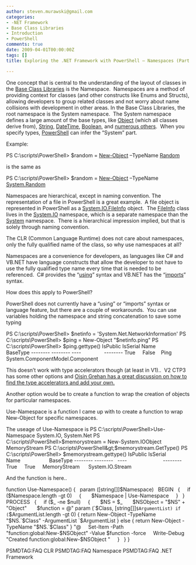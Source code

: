 ```yaml
---
author: steven.murawski@gmail.com
categories:
- -NET Framework
- Base Class Libraries
- Introduction
- PowerShell
comments: true
date: 2009-04-01T00:00:00Z
tags: []
title: Exploring the .NET Framework with PowerShell – Namespaces (Part 5)

---
```


One concept that is central to the understanding of the layout of classes in the [Base Class Libraries](/blog/2009/02/exploring-the-net-framework-with-powershell-terminology-part-1) is the Namespace.  Namespaces are a method of providing context for classes (and other constructs like Enums and Structs), allowing developers to group related classes and not worry about name collisions with development in other areas.
In the Base Class Libraries, the root namespace is the System namespace.  The System namespace defines a large amount of the base types, like <a href="http://msdn.microsoft.com/en-us/library/system.object.aspx" target="_blank">Object</a> (which all classes derive from), <a href="http://msdn.microsoft.com/en-us/library/system.string.aspx" target="_blank">String</a>, <a href="http://msdn.microsoft.com/en-us/library/system.datetime.aspx" target="_blank">DateTime</a>, <a href="http://msdn.microsoft.com/en-us/library/system.boolean.aspx" target="_blank">Boolean</a>, and <a href="http://msdn.microsoft.com/en-us/library/system.aspx" target="_blank">numerous others</a>.  When you specify types, <a href="http://www.microsoft.com/windowsserver2003/technologies/management/powershell/download.mspx" target="_blank">PowerShell</a> can infer the “System” part.



Example:



>

PS C:\scripts\PowerShell&gt; $random = <a href="http://technet.microsoft.com/en-us/library/d203c4ab-2d57-4103-a04e-d7869d06931e" target="_blank">New-Object</a> –TypeName <a href="http://msdn.microsoft.com/en-us/library/system.random.aspx" target="_blank">Random</a>





is the same as



>

PS C:\scripts\PowerShell&gt; $random = <a href="http://technet.microsoft.com/en-us/library/d203c4ab-2d57-4103-a04e-d7869d06931e" target="_blank">New-Object</a> –TypeName <a href="http://msdn.microsoft.com/en-us/library/system.random.aspx" target="_blank">System.Random</a>





Namespaces are hierarchical, except in naming convention. The representation of a file in PowerShell is a great example.  A file object is represented in PowerShell as a <a href="http://msdn.microsoft.com/en-us/library/system.io.fileinfo.aspx" target="_blank">System.IO.FileInfo</a> object.  The <a href="http://msdn.microsoft.com/en-us/library/system.io.fileinfo.aspx" target="_blank">FileInfo</a> class lives in the <a href="http://msdn.microsoft.com/en-us/library/system.io.aspx" target="_blank">System.IO</a> namespace, which is a separate namespace than the <a href="http://msdn.microsoft.com/en-us/library/system.aspx" target="_blank">System</a> namespace.  There is a hierarchical impression implied, but that is solely through naming convention.



The CLR (Common Language Runtime) does not care about namespaces, only the fully qualified name of the class, so why use namespaces at all?



Namespaces are a convenience for developers, as languages like C# and VB.NET have language constructs that allow the developer to not have to use the fully qualified type name every time that is needed to be referenced.  C# provides the “<a href="http://msdn.microsoft.com/en-us/library/aa664766(VS.71).aspx" target="_blank">using</a>” syntax and VB.NET has the “<a href="http://msdn.microsoft.com/en-us/library/zt9tafza(VS.80).aspx" target="_blank">imports</a>” syntax.



How does this apply to PowerShell?



PowerShell does not currently have a “using” or “imports” syntax or language feature, but there are a couple of workarounds.  You can use variables holding the namespace and string concatenation to save some typing



>

PS C:\scripts\PowerShell&gt; $netinfo = 'System.Net.NetworkInformation'
PS C:\scripts\PowerShell&gt; $ping = New-Object "$netinfo.ping"
PS C:\scripts\PowerShell&gt; $ping.gettype()
IsPublic IsSerial Name           BaseType
-------- -------- ----                --------
True     False    Ping            System.ComponentModel.Component





This doesn’t work with type accelerators though (at least in V1)..  V2 CTP3 has some other options and <a href="http://www.nivot.org/2008/12/25/ListOfTypeAcceleratorsForPowerShellCTP3.aspx" target="_blank">Oisin Grehan has a great discussion on how to find the type accelerators and add your own.</a>



Another option would be to create a function to wrap the creation of objects for particular namespaces.



Use-Namespace is a function I came up with to create a function to wrap New-Object for specific namespaces.



The useage of Use-Namespace is
PS C:\scripts\PowerShell&gt;Use-Namespace System.IO, System.Net
PS C:\scripts\PowerShell&gt;$memorystream = New-System.IOObject MemoryStream
PS C:\scripts\PowerShell&gt;$memorystream.GetType()
PS C:\scripts\PowerShell&gt; $memorystream.gettype()
IsPublic IsSerial  Name                    BaseType
-------- --------   ----                         --------
True     True     MemoryStream      System.IO.Stream



And the function is here..



function Use-Namespace()
{
  param ([string[]]$Namespace)
  BEGIN
  {
    if ($Namespace.length -gt 0)
    {
      $Namespace | Use-Namespace
    }
  }
  PROCESS
  {
    if ($_ -ne $null)
    {
      $NS = $_
      $NSObject = "$NS" + "Object"
      $function = @"
param (`$Class, [string[]]`$ArgumentList)
if (`$ArgumentList.length -gt 0)
{
return New-Object -TypeName "$NS.`$Class" -ArgumentList `$ArgumentList
}
else
{
return New-Object -TypeName "$NS.`$Class"
}
"@
    Set-Item -Path "function:global:New-$NSObject" -Value $function -force
    Write-Debug "Created function:global:New-$NSObject "
    }
  }
}



PSMDTAG:FAQ CLR
PSMDTAG:FAQ Namespace
PSMDTAG:FAQ .NET Framework

